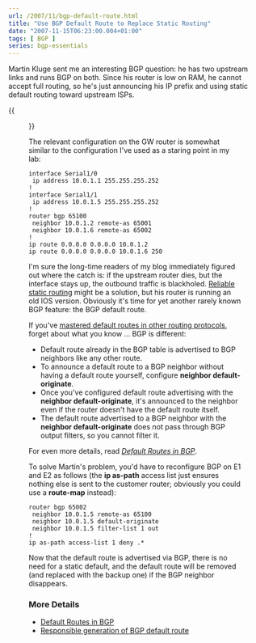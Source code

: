 ```yaml
---
url: /2007/11/bgp-default-route.html
title: "Use BGP Default Route to Replace Static Routing"
date: "2007-11-15T06:23:00.004+01:00"
tags: [ BGP ]
series: bgp-essentials
---
```

Martin Kluge sent me an interesting BGP question: he has two upstream links and runs BGP on both. Since his router is low on RAM, he cannot accept full routing, so he's just announcing his IP prefix and using static default routing toward upstream ISPs.

{{<figure src="/2007/11/bgp_1.jpg" caption="Static default routing toward upstream ISP">}}
<!--more-->
The relevant configuration on the GW router is somewhat similar to the configuration I've used as a staring point in my lab:

``` code
interface Serial1/0
 ip address 10.0.1.1 255.255.255.252
!
interface Serial1/1
 ip address 10.0.1.5 255.255.255.252
!
router bgp 65100
 neighbor 10.0.1.2 remote-as 65001
 neighbor 10.0.1.6 remote-as 65002
!
ip route 0.0.0.0 0.0.0.0 10.0.1.2
ip route 0.0.0.0 0.0.0.0 10.0.1.6 250
```

I'm sure the long-time readers of my blog immediately figured out where the catch is: if the upstream router dies, but the interface stays up, the outbound traffic is blackholed. [Reliable static routing](/2007/02/reliable-static-routing.html) might be a solution, but his router is running an old IOS version. Obviously it's time for yet another rarely known BGP feature: the BGP default route.

If you've [mastered default routes in other routing protocols](/2007/06/inserting-default-route-into-ospf.html), forget about what you know … BGP is different:

-   Default route already in the BGP table is advertised to BGP neighbors like any other route.
-   To announce a default route to a BGP neighbor without having a default route yourself, configure **neighbor default-originate**.
-   Once you've configured default route advertising with the **neighbor default-originate**, it's announced to the neighbor even if the router doesn't have the default route itself.
-   The default route advertised to a BGP neighbor with the **neighbor default-originate** does not pass through BGP output filters, so you cannot filter it.

For even more details, read [_Default Routes in BGP_](/kb/tag/BGP/Default_Route.html).

To solve Martin's problem, you'd have to reconfigure BGP on E1 and E2 as follows (the **ip as-path** access list just ensures nothing else is sent to the customer router; obviously you could use a **route-map** instead):

``` code
router bgp 65002
 neighbor 10.0.1.5 remote-as 65100
 neighbor 10.0.1.5 default-originate
 neighbor 10.0.1.5 filter-list 1 out
!
ip as-path access-list 1 deny .*
```

Now that the default route is advertised via BGP, there is no need for a static default, and the default route will be removed (and replaced with the backup one) if the BGP neighbor disappears.

### More Details

* [Default Routes in BGP](/kb/tag/BGP/Default_Route.html)
* [Responsible generation of BGP default route](/2011/09/responsible-generation-of-bgp-default.html)
